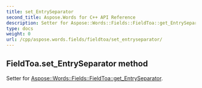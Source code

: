 ```yaml
---
title: set_EntrySeparator
second_title: Aspose.Words for C++ API Reference
description: Setter for Aspose::Words::Fields::FieldToa::get_EntrySeparator. 
type: docs
weight: 0
url: /cpp/aspose.words.fields/fieldtoa/set_entryseparator/
---
```

## FieldToa.set_EntrySeparator method


Setter for [Aspose::Words::Fields::FieldToa::get_EntrySeparator](./get_entryseparator/).

